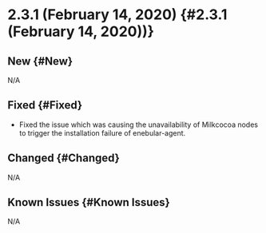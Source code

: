 # 2.3.1 (February 14, 2020) {#2.3.1 (February 14, 2020))}

## New {#New}

N/A

## Fixed {#Fixed}

- Fixed the issue which was causing the unavailability of Milkcocoa nodes to trigger the installation failure of enebular-agent.

## Changed {#Changed}

N/A

## Known Issues {#Known Issues}

 N/A